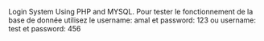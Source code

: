 Login System Using PHP and MYSQL.
Pour tester le fonctionnement de la base de donnée utilisez le username: amal et password: 123 ou username: test et password: 456
